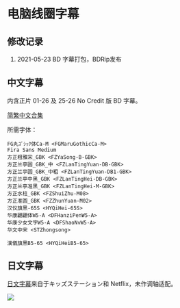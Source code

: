 # 电脑线圈字幕

## 修改记录

1. 2021-05-23  BD 字幕打包，BDRip发布

## 中文字幕

内含正片 01-26 及 25-26 No Credit 版 BD 字幕。

[简繁中文合集](https://github.com/Nekomoekissaten-SUB/Nekomoekissaten-MIR-Subs/raw/master/Dennou_Coil/Dennou_Coil_BD_Chi.7z)

所需字体：
```
FG丸ｺﾞｼｯｸ体Ca-M <FGMaruGothicCa-M>
Fira Sans Medium
方正粗雅宋_GBK <FZYaSong-B-GBK>
方正兰亭圆_GBK_中 <FZLanTingYuan-DB-GBK>
方正兰亭圆_GBK_中粗 <FZLanTingYuan-DB1-GBK>
方正兰亭中黑_GBK <FZLanTingHei-DB-GBK>
方正兰亭准黑_GBK <FZLanTingHei-M-GBK>
方正水柱_GBK <FZShuiZhu-M08>
方正准圆_GBK <FZZhunYuan-M02>
汉仪旗黑-65S <HYQiHei-65S>
华康翩翩体W5-A <DFHanziPenW5-A>
华康少女文字W5-A <DFShaoNvW5-A>
华文中宋 <STZhongsong>

漢儀旗黑B5-65 <HYQiHeiB5-65>
```

## 日文字幕

[日文字幕](https://github.com/Nekomoekissaten-SUB/Nekomoekissaten-MIR-Subs/raw/master/Dennou_Coil/Dennou_Coil_JPN.7z)来自于キッズステーション和 Netflix，未作调轴适配。

![](https://nekomoe.pages.dev/images/others/Dennou_Coil.png)
